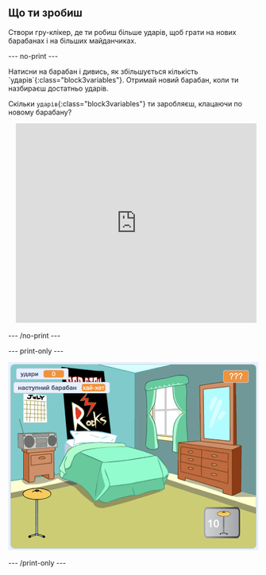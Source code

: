 ## Що ти зробиш

Створи гру-клікер, де ти робиш більше ударів, щоб грати на нових барабанах і на більших майданчиках.

--- no-print ---

<div style="display: flex; flex-wrap: wrap">
<div style="flex-basis: 175px; flex-grow: 1">  
Натисни на барабан і дивись, як збільшується кількість `ударів`{:class="block3variables"}. Отримай новий барабан, коли ти назбираєш достатньо ударів. 

Скільки `ударів`{:class="block3variables"} ти заробляєш, клацаючи по новому барабану?
</div>
<div class="scratch-preview" style="margin-left: 15px;">
  <iframe allowtransparency="true" width="485" height="402" src="https://scratch.mit.edu/projects/embed/522323676/?autostart=false" frameborder="0"></iframe>
</div>
</div>

--- /no-print ---

--- print-only ---

![Завершений проєкт](images/showcase_static.png)

--- /print-only ---

